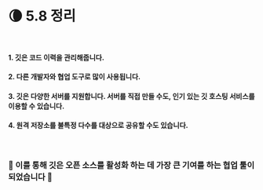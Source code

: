 🌘 5.8 정리
==========
<br>

#### 1. 깃은 코드 이력을 관리해줍니다.
#### 2. 다른 개발자와 협업 도구로 많이 사용됩니다.
#### 3. 깃은 다양한 서버를 지원합니다. 서버를 직접 만들 수도, 인기 있는 깃 호스팅 서비스를 이용할 수 있습니다.
#### 4. 원격 저장소를 불특정 다수를 대상으로 공유할 수도 있습니다.
<br>

### 🌿 이를 통해 깃은 오픈 소스를 활성화 하는 데 가장 큰 기여를 하는 협업 툴이 되었습니다 🌿
